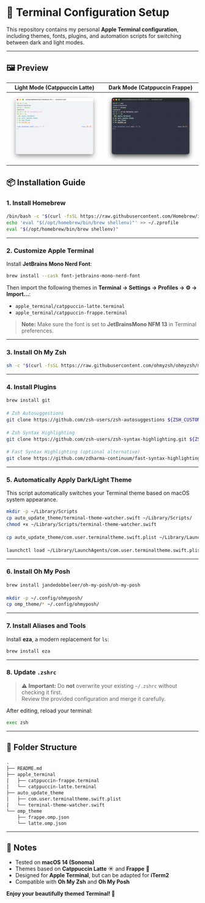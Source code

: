 # 🍎 Terminal Configuration Setup

This repository contains my personal **Apple Terminal configuration**, including themes, fonts, plugins, and automation scripts for switching between dark and light modes.

---

## 🖼️ Preview

| Light Mode (Catppuccin Latte) | Dark Mode (Catppuccin Frappe) |
|-------------------------------|-------------------------------|
| ![Latte Theme Preview](assets/latte_preview.png) | ![Frappe Theme Preview](assets/frappe_preview.png) |

## 📦 Installation Guide

### 1. Install Homebrew

```bash
/bin/bash -c "$(curl -fsSL https://raw.githubusercontent.com/Homebrew/install/HEAD/install.sh)"
echo 'eval "$(/opt/homebrew/bin/brew shellenv)"' >> ~/.zprofile
eval "$(/opt/homebrew/bin/brew shellenv)"
```

---

### 2. Customize Apple Terminal

Install **JetBrains Mono Nerd Font**:

```bash
brew install --cask font-jetbrains-mono-nerd-font
```

Then import the following themes in **Terminal → Settings → Profiles → ⚙️ → Import...**:

- `apple_terminal/catppuccin-latte.terminal`
- `apple_terminal/catppuccin-frappe.terminal`

> **Note:** Make sure the font is set to **JetBrainsMono NFM 13** in Terminal preferences.

---

### 3. Install Oh My Zsh

```bash
sh -c "$(curl -fsSL https://raw.githubusercontent.com/ohmyzsh/ohmyzsh/master/tools/install.sh)"
```

---

### 4. Install Plugins

```bash
brew install git

# Zsh Autosuggestions
git clone https://github.com/zsh-users/zsh-autosuggestions ${ZSH_CUSTOM:-~/.oh-my-zsh/custom}/plugins/zsh-autosuggestions

# Zsh Syntax Highlighting
git clone https://github.com/zsh-users/zsh-syntax-highlighting.git ${ZSH_CUSTOM:-~/.oh-my-zsh/custom}/plugins/zsh-syntax-highlighting

# Fast Syntax Highlighting (optional alternative)
git clone https://github.com/zdharma-continuum/fast-syntax-highlighting.git ${ZSH_CUSTOM:-~/.oh-my-zsh/custom}/plugins/fast-syntax-highlighting
```

---

### 5. Automatically Apply Dark/Light Theme

This script automatically switches your Terminal theme based on macOS system appearance.

```bash
mkdir -p ~/Library/Scripts
cp auto_update_theme/terminal-theme-watcher.swift ~/Library/Scripts/
chmod +x ~/Library/Scripts/terminal-theme-watcher.swift

cp auto_update_theme/com.user.terminaltheme.swift.plist ~/Library/LaunchAgents/

launchctl load ~/Library/LaunchAgents/com.user.terminaltheme.swift.plist
```

---

### 6. Install Oh My Posh

```bash
brew install jandedobbeleer/oh-my-posh/oh-my-posh

mkdir -p ~/.config/ohmyposh/
cp omp_theme/* ~/.config/ohmyposh/
```

---

### 7. Install Aliases and Tools

Install **eza**, a modern replacement for `ls`:

```bash
brew install eza
```

---

### 8. Update `.zshrc`

> ⚠️ **Important:** Do **not** overwrite your existing `~/.zshrc` without checking it first.  
> Review the provided configuration and merge it carefully.

After editing, reload your terminal:

```bash
exec zsh
```

---

## 🧩 Folder Structure

```
.
├── README.md
├── apple_terminal
│   ├── catppuccin-frappe.terminal
│   └── catppuccin-latte.terminal
├── auto_update_theme
│   ├── com.user.terminaltheme.swift.plist
│   └── terminal-theme-watcher.swift
└── omp_theme
    ├── frappe.omp.json
    └── latte.omp.json
```

---

## 🧠 Notes

- Tested on **macOS 14 (Sonoma)**
- Themes based on **Catppuccin Latte** ☀️ and **Frappe** 🌙
- Designed for **Apple Terminal**, but can be adapted for **iTerm2**
- Compatible with **Oh My Zsh** and **Oh My Posh**

**Enjoy your beautifully themed Terminal! 🚀**
